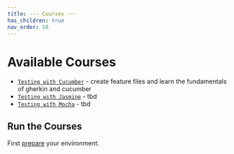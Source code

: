 ```yaml
---
title: --- Courses ---
has_children: true
nav_order: 10
---
```


# Available Courses

* [``Testing with Cucumber``](courses/cucumber/README.md) - create feature files and learn the fundamentals of gherkin and cucumber
* [``Testing with Jasmine``](courses/jasmine/README.md) - tbd
* [``Testing with Mocha``](courses/mocha/README.md) - tbd

## Run the Courses

First [prepare](courses/PREPARATION.md) your environment.


```